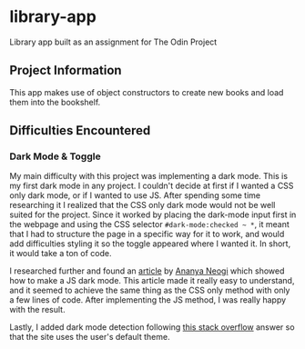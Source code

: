 # library-app
Library app built as an assignment for The Odin Project 

## Project Information
This app makes use of object constructors to create new books and load them into the bookshelf. 

## Difficulties Encountered

### Dark Mode & Toggle
My main difficulty with this project was implementing a dark mode. This is my first dark mode in any project. I couldn't decide at first if I wanted a CSS only dark mode, or if I wanted to use JS. After spending some time researching it I realized that the CSS only dark mode would not be well suited for the project. Since it worked by placing the dark-mode input first in the webpage and using the CSS selector `#dark-mode:checked ~ *`, it meant that I had to structure the page in a specific way for it to work, and would add difficulties styling it so the toggle appeared where I wanted it. In short, it would take a ton of code.

I researched further and found an [article](https://dev.to/ananyaneogi/create-a-dark-light-mode-switch-with-css-variables-34l8) by [Ananya Neogi](https://dev.to/ananyaneogi) which showed how to make a JS dark mode. This article made it really easy to understand, and it seemed to achieve the same thing as the CSS only method with only a few lines of code. After implementing the JS method, I was really happy with the result. 

Lastly, I added dark mode detection following [this stack overflow](https://stackoverflow.com/questions/56393880/how-do-i-detect-dark-mode-using-javascript) answer so that the site uses the user's default theme. 